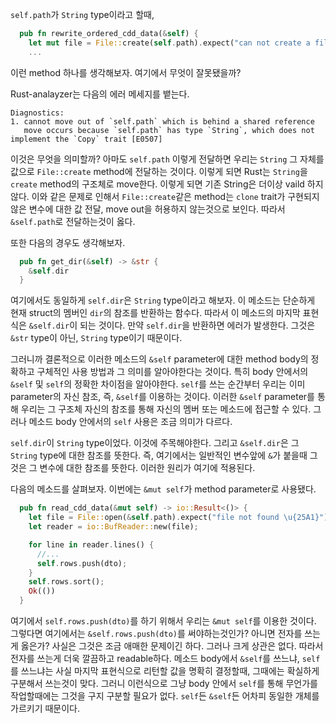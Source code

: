 `self.path`가 `String` type이라고 할때,
```rust
  pub fn rewrite_ordered_cdd_data(&self) {
    let mut file = File::create(self.path).expect("can not create a file");
    ...
```
이런 method 하나를 생각해보자. 여기에서 무엇이 잘못됐을까?

Rust-analayzer는 다음의 에러 메세지를 뱉는다.
```
Diagnostics:
1. cannot move out of `self.path` which is behind a shared reference
   move occurs because `self.path` has type `String`, which does not implement the `Copy` trait [E0507]
```
이것은 무엇을 의미할까? 아마도 `self.path` 이렇게 전달하면 우리는 `String` 그 자체를 값으로 `File::create` method에 전달하는 것이다. 이렇게 되면 Rust는 `String`을 `create` method의 구조체로 move한다. 이렇게 되면 기존 String은 더이상 vaild 하지 않다. 이와 같은 문제로 인해서 `File::create`같은 method는 `clone` trait가 구현되지 않은 변수에 대한 값 전달, move out을 허용하지 않는것으로 보인다. 따라서 `&self.path`로 전달하는것이 옳다. 

또한 다음의 경우도 생각해보자.
```rust
  pub fn get_dir(&self) -> &str {
    &self.dir
  }
```
여기에서도 동일하게 `self.dir`은 `String` type이라고 해보자. 이 메소드는 단순하게 현재 struct의 멤버인 `dir`의 참조를 반환하는 함수다. 따라서 이 메소드의 마지막 표현식은 `&self.dir`이 되는 것이다. 만약 `self.dir`을 반환하면 에러가 발생한다. 그것은 `&str` type이 아닌, `String` type이기 때문이다.

그러니까 결론적으로 이러한 메소드의 `&self` parameter에 대한 method body의 정확하고 구체적인 사용 방법과 그 의미를 알아야한다는 것이다. 특히 body 안에서의 `&self` 및 `self`의 정확한 차이점을 알아야한다. `self`를 쓰는 순간부터 우리는 이미 parameter의 자신 참조, 즉, `&self`를 이용하는 것이다. 이러한 `&self` parameter를 통해 우리는 그 구조체 자신의 참조를 통해 자신의 멤버 또는 메소드에 접근할 수 있다. 그러나 메소드 body 안에서의 `self` 사용은 조금 의미가 다르다. 

`self.dir`이 `String` type이었다. 이것에 주목해야한다. 그리고 `&self.dir`은 그 `String` type에 대한 참조를 뜻한다. 즉, 여기에서는 일반적인 변수앞에 `&`가 붙을때 그것은 그 변수에 대한 참조를 뜻한다. 이러한 원리가 여기에 적용된다. 

다음의 메소드를 살펴보자. 이번에는 `&mut self`가 method parameter로 사용됐다.
```rust
  pub fn read_cdd_data(&mut self) -> io::Result<()> {
    let file = File::open(&self.path).expect("file not found \u{25A1}");
    let reader = io::BufReader::new(file);

    for line in reader.lines() {
      //...
      self.rows.push(dto);
    }
    self.rows.sort();
    Ok(())
  }
```
여기에서 `self.rows.push(dto)`를 하기 위해서 우리는 `&mut self`를 이용한 것이다. 그렇다면 여기에서는 `&self.rows.push(dto)`를 써야하는것인가? 아니면 전자를 쓰는게 옳은가? 사실은 그것은 조금 애매한 문제이긴 하다. 그러나 크게 상관은 없다. 따라서 전자를 쓰는게 더욱 깔끔하고 readable하다. 메소드 body에서 `&self`를 쓰느냐, `self`를 쓰느냐는 사실 마지막 표현식으로 리턴할 값을 명확히 결정할때, 그때에는 확실하게 구분해서 쓰는것이 맞다. 그러니 이런식으로 그냥 body 안에서 `self`를 통해 무언가를 작업할때에는 그것을 구지 구분할 필요가 없다. `self`든 `&self`든 어차피 동일한 개체를 가르키기 때문이다.